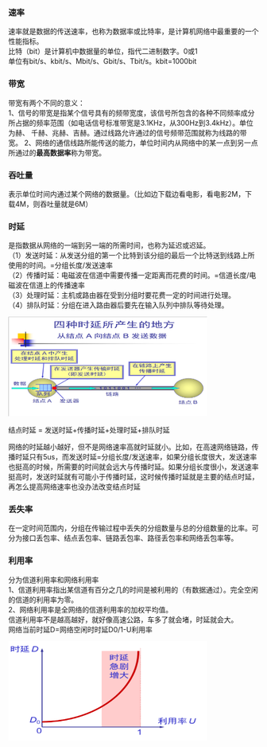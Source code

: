 ### 速率  
速率就是数据的传送速率，也称为数据率或比特率，是计算机网络中最重要的一个性能指标。  
比特（bit）是计算机中数据量的单位，指代二进制数字。0或1  
单位有bit/s、kbit/s、Mbit/s、Gbit/s、Tbit/s。kbit=1000bit

### 带宽    
带宽有两个不同的意义：  
1、信号的带宽是指某个信号具有的频带宽度，该信号所包含的各种不同频率成分所占据的频率范围（如电话信号标准带宽是3.1KHz，从300Hz到3.4kHz）。单位为赫、
千赫、兆赫、吉赫。通过线路允许通过的信号频带范围就称为线路的带宽。
2、网络的通信线路所能传送的能力，单位时间内从网络中的某一点到另一点所通过的**最高数据率**称为带宽。

### 吞吐量  
表示单位时间内通过某个网络的数据量。（比如边下载边看电影，看电影2M，下载4M，则吞吐量就是6M）

### 时延  
是指数据从网络的一端到另一端的所需时间，也称为延迟或迟延。  
（1）发送时延：从发送分组的第一个比特到该分组的最后一个比特送到线路上所使用的时间。=分组长度/发送速率  
（2）传播时延：电磁波在信道中需要传播一定距离而花费的时间。=信道长度/电磁波在信道上的传播速率  
（3）处理时延：主机或路由器在受到分组时要花费一定的时间进行处理。  
（4）排队时延：分组在进入路由器后要先在输入队列中排队等待处理。

<img src="./imgs/几种时延产生的地方不一样.png" width="400" height="200"  alt="几种时延产生的地方不一样" >

结点时延 = 发送时延+传播时延+处理时延+排队时延

网络的时延越小越好，但不是网络速率高就时延就小。比如，在高速网络链路，传播时延只有5us，而发送时延=分组长度/发送速率，如果分组长度很大，发送速率也挺高的时候，所需要的时间就会远大与传播时延。如果分组长度很小，发送速率挺高时，发送时延就有可能小于传播时延，这时候传播时延就是主要的结点时延，再怎么提高网络速率也没办法改变结点时延

### 丢失率  
在一定时间范围内，分组在传输过程中丢失的分组数量与总的分组数量的比率。可分为接口丢包率、结点丢包率、链路丢包率、路径丢包率和网络丢包率等。

### 利用率  
分为信道利用率和网络利用率  
1、信道利用率指出某信道有百分之几的时间是被利用的（有数据通过）。完全空闲的信道的利用率为零。  
2、网络利用率是全网络的信道利用率的加权平均值。  
信道利用率不是越高越好，就好像高速公路，车多了就会堵，时延就会大。  
网络当前时延D=网络空闲时时延D0/1-U利用率

<img src="./imgs/时延与利用率关系.png" width="400" height="200"  alt="时延与利用率关系" >


